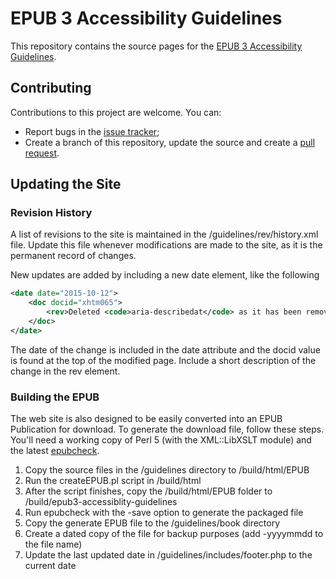 # EPUB 3 Accessibility Guidelines

This repository contains the source pages for the [EPUB 3 Accessibility Guidelines](http://www.idpf.org/accessibility/guidelines/).

## Contributing

Contributions to this project are welcome. You can:

- Report bugs in the [issue tracker](issues/);
- Create a branch of this repository, update the source and create a [pull request](pulls/).

## Updating the Site

### Revision History

A list of revisions to the site is maintained in the /guidelines/rev/history.xml file. Update this file whenever modifications are made to the site, as it is the permanent record of changes.

New updates are added by including a new date element, like the following

```XML
<date date="2015-10-12">
	<doc docid="xhtm065">
		<rev>Deleted <code>aria-describedat</code> as it has been removed from ARIA 1.1.</rev>
	</doc>
</date>
```

The date of the change is included in the date attribute and the docid value is found at the top of the modified page. Include a short description of the change in the rev element.

### Building the EPUB

The web site is also designed to be easily converted into an EPUB Publication for download. To generate the download file, follow these steps. You'll need a working copy of Perl 5 (with the XML::LibXSLT module) and the latest [epubcheck](https://github.com/IDPF/epubcheck/).

1. Copy the source files in the /guidelines directory to /build/html/EPUB
2. Run the createEPUB.pl script in /build/html
3. After the script finishes, copy the /build/html/EPUB folder to /build/epub3-accessiblity-guidelines
4. Run epubcheck with the -save option to generate the packaged file
5. Copy the generate EPUB file to the /guidelines/book directory
6. Create a dated copy of the file for backup purposes (add -yyyymmdd to the file name)
7. Update the last updated date in /guidelines/includes/footer.php to the current date
